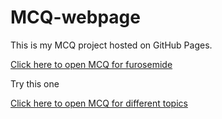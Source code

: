 # MCQ-webpage

This is my MCQ project hosted on GitHub Pages.

[Click here to open MCQ for furosemide](MCQ5.html)

Try this one

[Click here to open MCQ for different topics](MCQ4.html)
